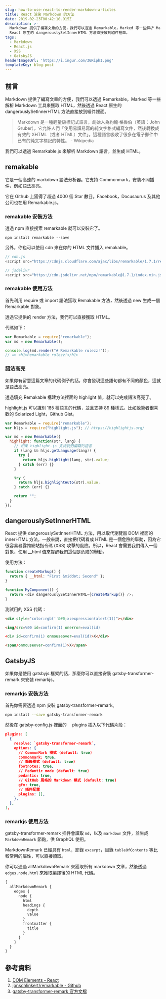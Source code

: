 ```yaml
---
slug: how-to-use-react-to-render-markdown-articles
title: React 渲染 Markdown 的方法
date: 2019-02-23T00:42:10.915Z
description: >-
  Markdown 提供了編寫文章的方便，我們可以透過 Remarkable，Marked 等一些解析 Markdown 工具來獲取 HTML，然後透過
  React 原生的 dangerouslySetInnerHTML 方法直接放到組件裡面。
tags:
  - Markdown
  - React.js
  - XSS
  - GatsbyJS
headerImageUrl: 'https://i.imgur.com/3GRiphI.png'
templateKey: blog-post
---
```


## 前言

Markdown 提供了編寫文章的方便，我們可以透過 Remarkable，Marked 等一些解析 Markdown 工具來獲取 HTML，然後透過 React 原生的 dangerouslySetInnerHTML 方法直接放到組件裡面。

> Markdown 是一種輕量級標記式語言，創始人為約翰·格魯伯（英語：John Gruber）。它允許人們「使用易讀易寫的純文字格式編寫文件，然後轉換成有效的 XHTML（或者 HTML）文件」。這種語言吸收了很多在電子郵件中已有的純文字標記的特性。 - Wikipedia

我們可以透過 Remarkable.js 來解析 Markdown 語言，並生成 HTML。

## remakable

它是一個高速的 markdown 語法分析器。它支持 Commonmark，安裝不同插件，例如語法高亮。

它在 Github 上獲得了超過 4000 個 Star 數目。Facebook，Docusaurus 及其他公司也在用 Remarkable.js。

### remakable 安裝方法

透過 npm 直接搜索 remarkable 就可以安裝它了。

```
npm install remarkable --save
```

另外，你也可以使用 cdn 來在你的 HTML 文件插入 remakable。

```javascript
// cdn.js
<script src="https://cdnjs.cloudflare.com/ajax/libs/remarkable/1.7.1/remarkable.min.js"></script>

// jsdelivr
<script src="https://cdn.jsdelivr.net/npm/remarkable@1.7.1/index.min.js"></script>
```

### remakable 使用方法

首先利用 require 或 import 語法獲取 Remakable 方法，然後透過 new 生成一個 Remarkable 對象。

透過它提供的 render 方法，我們可以直接獲取 HTML。

代碼如下：

```javascript
var Remarkable = require("remarkable");
var md = new Remarkable();

console.log(md.render("# Remarkable rulezz!"));
// => <h1>Remarkable rulezz!</h1>
```

### 語法高亮

如果你有留意這篇文章的代碼例子的話，你會發現這些語句都有不同的顏色，這就是語法高亮。

透過填充 Remakable 構建方法裡面的 highlight 值，就可以完成語法高亮了。

highlight.js 可以識別 185 種語言的代碼，並且支持 89 種樣式。比如說筆者很喜歡的 Solarized Light，Github Gist。

```javascript
var Remarkable = require("remarkable");
var hljs = require("highlight.js"); // https://highlightjs.org/

var md = new Remarkable({
  highlight: function(str, lang) {
    // 如果 highlight.js 支持我們編寫的語言
    if (lang && hljs.getLanguage(lang)) {
      try {
        return hljs.highlight(lang, str).value;
      } catch (err) {}
    }

    try {
      return hljs.highlightAuto(str).value;
    } catch (err) {}

    return "";
  }
});
```

## dangerouslySetInnerHTML

React 提供 dangerouslySetInnerHTML 方法，用以取代瀏覽器 DOM 裡面的 innerHTML 方法。一般來說，直接把代碼看成 HTML 是一個危險的舉動，因為它很容易暴露跨網站指令碼 (XSS) 攻擊的風險。所以，React 會需要我們傳入一個對象，使用 \_\_html 值來提醒我們這個是危險的舉動。

使用方法：

```javascript
function createMarkup() {
  return { __html: "First &middot; Second" };
}

function MyComponent() {
  return <div dangerouslySetInnerHTML={createMarkup()} />;
}
```

測試用的 XSS 代碼：

```html
<div style="color:rgb(''&#0;x:expression(alert(1))"></div>

<img/src=%00 id=confirm(1) onerror=eval(id)

<div id=confirm(1) onmouseover=eval(id)>X</div>

<span/onmouseover=confirm(1)>X</span>
```

## GatsbyJS

如果你是使用 gatsbyjs 框架的話，那麼你可以直接安裝 gatsby-transformer-remark 來安裝 remarkjs。

### remarkjs 安裝方法

首先你需要透過 npm 安裝 gatsby-transformer-remark。

```bash
npm install --save gatsby-transformer-remark
```

然後在 gatsby-config.js 裡面的　 plugins 插入以下代碼片段：

```json
plugins: [
  {
    resolve: `gatsby-transformer-remark`,
    options: {
      // CommonMark 模式 (default: true)
      commonmark: true,
      // 筆錄模式 (default: true)
      footnotes: true,
      // Pedantic mode (default: true)
      pedantic: true,
      // GitHub 風格的 Markdown 模式 (default: true)
      gfm: true,
      // 插件配置
      plugins: [],
    },
  },
],
```

### remarkjs 使用方法

gatsby-transformer-remark 插件會讀取 `md`，以及 `markdown` 文件，並生成 `MarkdownRemark` 節點，供 GraphQL 使用。

MarkdownRemark 已經具有 `html`，節錄 `excerpt`，目錄 `tableOfContents` 等比較常用的屬性，可以直接讀取。

你可以通過 allMarkdownRemark 來獲取所有 markdown 文章，然後透過 `edges.node.html` 來獲取編譯後的 HTML 代碼。

```graphql
{
  allMarkdownRemark {
    edges {
      node {
        html
        headings {
          depth
          value
        }
        frontmatter {
          title
        }
      }
    }
  }
}
```

## 參考資料

1. [DOM Elements - React](https://reactjs.org/docs/dom-elements.html)
1. [jonschlinkert/remarkable - Github](https://github.com/jonschlinkert/remarkable)
1. [gatsby-transformer-remark 官方文檔](https://www.gatsbyjs.org/packages/gatsby-transformer-remark/)
